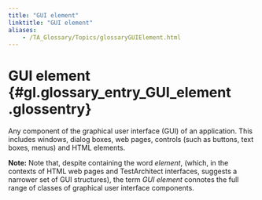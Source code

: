 ```yaml
--- 
title: "GUI element"
linktitle: "GUI element"
aliases: 
    - /TA_Glossary/Topics/glossaryGUIElement.html
---
```

# GUI element {#gl.glossary_entry_GUI_element .glossentry}

Any component of the graphical user interface \(GUI\) of an application. This includes windows, dialog boxes, web pages, controls \(such as buttons, text boxes, menus\) and HTML elements.

**Note:** Note that, despite containing the word *element*, \(which, in the contexts of HTML web pages and TestArchitect interfaces, suggests a narrower set of GUI structures\), the term *GUI element* connotes the full range of classes of graphical user interface components.

